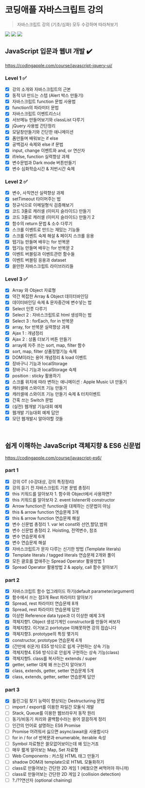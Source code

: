 # 코딩애플 자바스크립트 강의
> 자바스크립트 강의 (기초/심화) 모두 수강하며 따라쳐보기

<p>
  <img src="https://img.shields.io/badge/CSS3-1572B6?style=flat-square&logo=css3&logoColor=white"/>
  <img src="https://img.shields.io/badge/HTML5-E34F26?style=flat-square&logo=html5&logoColor=white"/>
  <img src="https://img.shields.io/badge/JavaScript-F7DF1E?style=flat-square&logo=javascript&logoColor=black"/>
</p>

## JavaScript 입문과 웹UI 개발 ✔️
https://codingapple.com/course/javascript-jquery-ui/
### Level 1 ✅

- [X] 강의 소개와 자바스크립트의 근본
- [X] 동적 UI 만드는 스텝 (Alert 박스 만들기)
- [X] 자바스크립트 function 문법 사용법
- [X] function의 파라미터 문법
- [X] 자바스크립트 이벤트리스너
- [X] 서브메뉴 만들어보기와 classList 다루기
- [X] jQuery 사용법 간단정리
- [X] 모달창만들기와 간단한 애니메이션
- [X] 폼만들며 배워보는 if else
- [X] 공백검사 숙제와 else if 문법
- [X] input, change 이벤트와 and, or 연산자
- [X] if/else, function 실력향상 과제
- [X] 변수문법과 Dark mode 버튼만들기
- [X] 변수 심화학습시간 & 저번시간 숙제

### Level 2 ✅

- [X] 변수, 사칙연산 실력향상 과제
- [X] setTimeout 타이머주는 법
- [X] 정규식으로 이메일형식 검증해보기
- [X] 코드 3줄로 캐러셀 (이미지 슬라이드) 만들기
- [X] 코드 3줄로 캐러셀 (이미지 슬라이드) 만들기 2
- [X] 함수의 return 문법 & 소수 다루기
- [X] 스크롤 이벤트로 만드는 재밌는 기능들
- [X] 스크롤 이벤트 숙제 해설 & 페이지 스크롤 응용
- [X] 탭기능 만들며 배우는 for 반복문
- [X] 탭기능 만들며 배우는 for 반복문 2
- [X] 이벤트 버블링과 이벤트관련 함수들
- [X] 이벤트 버블링 응용과 dataset
- [X] 쓸만한 자바스크립트 라이브러리들

### Level 3 ✅

- [X] Array 와 Object 자료형
- [X] 약간 복잡한 Array & Object 데이터바인딩
- [X] 데이터바인딩 숙제 & 문자중간에 변수넣는 법
- [X] Select 인풋 다루기
- [X] Select 2 : 자바스크립트로 html 생성하는 법
- [X] Select 3 : forEach, for in 반복문
- [X] array, for 반복문 실력향상 과제
- [X] Ajax 1 : 개념정리
- [X] Ajax 2 : 상품 더보기 버튼 만들기
- [X] array에 자주 쓰는 sort, map, filter 함수
- [X] sort, map, filter 상품정렬기능 숙제
- [X] DOM이라는 용어 개념정리 & load 이벤트
- [X] 장바구니 기능과 localStorage
- [X] 장바구니 기능과 localStorage 숙제
- [X] position : sticky 활용하기
- [X] 스크롤 위치에 따라 변하는 애니메이션 : Apple Music UI 만들기
- [X] 캐러셀에 스와이프 기능 만들기
- [X] 캐러셀에 스와이프 기능 만들기 숙제 & 터치이벤트
- [X] 간혹 쓰는 Switch 문법
- [X] (실전) 웹개발 기능대회 예제
- [X] 웹개발 기능대회 예제 답안
- [X] 모던 웹개발시 알아야할 것들
<br/><br/><br/>

## 쉽게 이해하는 JavaScript 객체지향 & ES6 신문법
https://codingapple.com/course/javascript-es6/

### part 1
- [X] 강의 OT (수강대상, 강의 특징정리)
- [X] 강의 듣기 전 자바스크립트 기본 문법 총정리
- [X] this 키워드를 알아보자 1. 함수와 Object에서 사용하면?
- [X] this 키워드를 알아보자 2. event listener와 constructor
- [X] Arrow function은 function을 대체하는 신문법이 아님
- [X] this & arrow function 연습문제 3개
- [X] this & arrow function 연습문제 해설
- [X] 변수 신문법 총정리 1. var let const와 선언,할당,범위
- [X] 변수 신문법 총정리 2. Hoisting, 전역변수, 참조
- [X] 변수 연습문제 6개
- [X] 변수 연습문제 해설
- [X] 자바스크립트가 문자 다루는 신기한 방법 (Template literals)
- [X] Template literals / tagged literals 연습문제 2개와 풀이
- [X] 모든 괄호를 없애주는 Spread Operator 활용방법 1
- [X] Spread Operator 활용방법 2 & apply, call 함수 알아보기

### part 2
- [X] 자바스크립트 함수 업그레이드 하기(default parameter/argument)
- [X] 함수에서 쓰는 점3개 Rest 파라미터 알아보기
- [X] Spread, rest 파라미터 연습문제 8개
- [X] Spread, rest 파라미터 연습문제 답안
- [X] 이상한 Reference data type과 더 이상한 예제 3개
- [X] 객체지향1. Object 생성기계인 constructor를 만들어 써보자
- [X] 객체지향2. 이거보고 portotype 이해못하면 강의 접습니다
- [X] 객체지향3. prototype의 특징 몇가지
- [X] constructor, prototype 연습문제 4개
- [X] (간만에 쉬운거) ES5 방식으로 쉽게 구현하는 상속 기능
- [X] 객체지향4. ES6 방식으로 안쉽게 구현하는 상속 기능(class)
- [X] 객체지향5. class를 복사하는 extends / super
- [X] getter, setter 대체 왜 쓰는건지 알아보기
- [X] class, extends, getter, setter 연습문제 5개
- [X] class, extends, getter, setter 연습문제 답안

### part 3
- [X] 틀린그림 찾기 능력이 향상되는 Destructuring 문법
- [ ] import / export를 이용한 파일간 모듈식 개발
- [ ] Stack, Queue를 이용한 웹브라우저 동작 원리
- [ ] 동기/비동기 처리와 콜백함수라는 용어 깔끔하게 정리
- [ ] 인간의 언어로 설명하는 ES6 Promise
- [ ] Promise 어려워서 싫으면 async/await을 사용합시다
- [ ] for in / for of 반복문과 enumerable, iterable 속성
- [ ] Symbol 자료형은 쓸모없어보이는데 왜 있는거죠
- [ ] 매우 짧게 알아보는 Map, Set 자료형
- [ ] Web Components : 커스텀 HTML 태그 만들기
- [ ] shadow DOM과 template으로 HTML 모듈화하기
- [ ] class로 만들어보는 간단한 2D 게임 1 (배웠으면 써먹어야 하니까)
- [ ] class로 만들어보는 간단한 2D 게임 2 (collision detection)
- [ ] ?./??연산자 (optional chaining)
